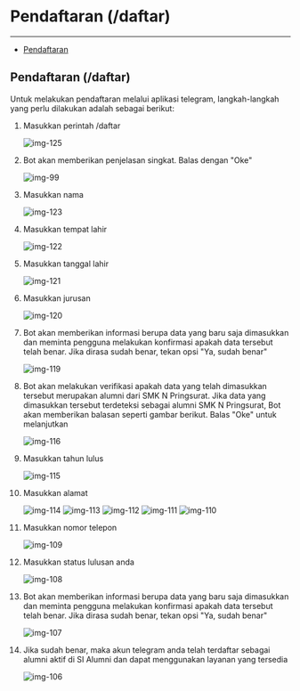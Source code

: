 # Pendaftaran (/daftar)

---

- [Pendaftaran](#section-1)

<a name="section-1"></a>
## Pendaftaran (/daftar)

Untuk melakukan pendaftaran melalui aplikasi telegram, langkah-langkah yang perlu dilakukan adalah sebagai berikut:

1. Masukkan perintah /daftar

	![img-125][img-125]

1. Bot akan memberikan penjelasan singkat. Balas dengan "Oke"

	![img-99][img-99]

1. Masukkan nama

	![img-123][img-123]

1. Masukkan tempat lahir

	![img-122][img-122]

1. Masukkan tanggal lahir

	![img-121][img-121]

1. Masukkan jurusan

	![img-120][img-120]

1. Bot akan memberikan informasi berupa data yang baru saja dimasukkan dan meminta pengguna melakukan konfirmasi apakah data tersebut telah benar. Jika dirasa sudah benar, tekan opsi "Ya, sudah benar"

	![img-119][img-119]

1. Bot akan melakukan verifikasi apakah data yang telah dimasukkan tersebut merupakan alumni dari SMK N Pringsurat. Jika data yang dimasukkan tersebut terdeteksi sebagai alumni SMK N Pringsurat, Bot akan memberikan balasan seperti gambar berikut. Balas "Oke" untuk melanjutkan

	![img-116][img-116]

1. Masukkan tahun lulus

	![img-115][img-115]

1. Masukkan alamat

	![img-114][img-114]
	![img-113][img-113]
	![img-112][img-112]
	![img-111][img-111]
	![img-110][img-110]

1. Masukkan nomor telepon

	![img-109][img-109]

1. Masukkan status lulusan anda

	![img-108][img-108]

1. Bot akan memberikan informasi berupa data yang baru saja dimasukkan dan meminta pengguna melakukan konfirmasi apakah data tersebut telah benar. Jika dirasa sudah benar, tekan opsi "Ya, sudah benar"

	![img-107][img-107]

1. Jika sudah benar, maka akun telegram anda telah terdaftar sebagai alumni aktif di SI Alumni dan dapat menggunakan layanan yang tersedia

	![img-106][img-106]

[img-106]: /assets/res/img-106.png
[img-107]: /assets/res/img-107.png
[img-108]: /assets/res/img-108.png
[img-109]: /assets/res/img-109.png
[img-110]: /assets/res/img-110.png
[img-111]: /assets/res/img-111.png
[img-112]: /assets/res/img-112.png
[img-113]: /assets/res/img-113.png
[img-114]: /assets/res/img-114.png
[img-115]: /assets/res/img-115.png
[img-116]: /assets/res/img-116.png
[img-119]: /assets/res/img-119.png
[img-120]: /assets/res/img-120.png
[img-121]: /assets/res/img-121.png
[img-122]: /assets/res/img-122.png
[img-123]: /assets/res/img-123.png
[img-99]: /assets/res/img-99.png
[img-125]: /assets/res/img-125.png
